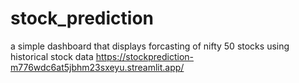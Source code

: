 # stock_prediction
a simple dashboard that displays forcasting of nifty 50 stocks  using historical stock data
https://stockprediction-m776wdc6at5jbhm23sxeyu.streamlit.app/
